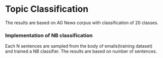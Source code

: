 # Topic Classification
The results are based on AG News corpus with classification of 20 classes.
### Implementation of NB classification
Each N sentences are sampled from the body of emails(training dataset) and trained a NB classifier.
The results are based on number of sentences.
